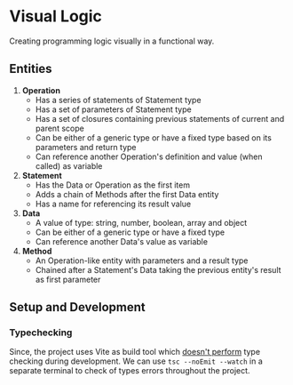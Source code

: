 # Visual Logic

Creating programming logic visually in a functional way.

## Entities
  
1. **Operation**
   - Has a series of statements of Statement type
   - Has a set of parameters of Statement type
   - Has a set of closures containing previous statements of current and parent scope
   - Can be either of a generic type or have a fixed type based on its parameters and return type
   - Can reference another Operation's definition and value (when called) as variable
2. **Statement**
   - Has the Data or Operation as the first item
   - Adds a chain of Methods after the first Data entity
   - Has a name for referencing its result value
3. **Data**
   - A value of type: string, number, boolean, array and object
   - Can be either of a generic type or have a fixed type
   - Can reference another Data's value as variable 
4. **Method** 
   - An Operation-like entity with parameters and a result type 
   - Chained after a Statement's Data taking the previous entity's result as first parameter


## Setup and Development

### Typechecking
Since, the project uses Vite as build tool which [doesn't perform](https://vitejs.dev/guide/features.html#transpile-only) type checking during development. We can use `tsc --noEmit --watch` in a separate terminal to check of types errors throughout the project.
